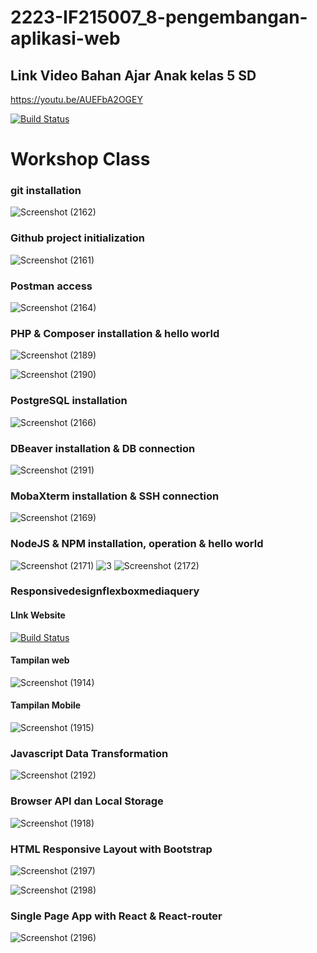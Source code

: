 # 2223-IF215007_8-pengembangan-aplikasi-web

## Link Video Bahan Ajar Anak kelas 5 SD

https://youtu.be/AUEFbA2OGEY

[![Build Status](https://img.shields.io/badge/YouTube-FF0000?style=for-the-badge&logo=youtube&logoColor=white)](https://youtu.be/AUEFbA2OGEY)

# Workshop Class

### git installation

![Screenshot (2162)](https://user-images.githubusercontent.com/100754364/208327118-754d07e3-3013-4034-9a3c-078fc6a571cb.png)

### Github project initialization

![Screenshot (2161)](https://user-images.githubusercontent.com/100754364/208327308-8da9cede-890c-45d2-a4ea-0b1c39ca5374.png)

### Postman access

![Screenshot (2164)](https://user-images.githubusercontent.com/100754364/208327414-2921bea8-4b5a-42bf-91c7-d5ed028153fc.png)

### PHP & Composer installation & hello world

![Screenshot (2189)](https://user-images.githubusercontent.com/100754364/209422478-66480f0d-cfb9-4c94-872a-025e67cd5dae.png)

![Screenshot (2190)](https://user-images.githubusercontent.com/100754364/209422498-3052be01-aa87-4976-b629-0951d984a37a.png)

### PostgreSQL installation

![Screenshot (2166)](https://user-images.githubusercontent.com/100754364/208327786-c96636cd-c0d6-49d7-a02f-5421dd7d6bc8.png)

### DBeaver installation & DB connection

![Screenshot (2191)](https://user-images.githubusercontent.com/100754364/209422531-9af1bf7b-dd89-45bd-bcb0-9e136e0106ff.png)

### MobaXterm installation & SSH connection

![Screenshot (2169)](https://user-images.githubusercontent.com/100754364/208328262-3fe805a4-7705-449b-90c1-17eabc63b405.png)

### NodeJS & NPM installation, operation & hello world

![Screenshot (2171)](https://user-images.githubusercontent.com/100754364/208329586-4520e889-2df2-48e4-a174-67635bf9b48a.png)
![3](https://user-images.githubusercontent.com/100754364/208329990-71f5a17c-1763-4b55-9220-6cd3999b88ff.png)
![Screenshot (2172)](https://user-images.githubusercontent.com/100754364/208330013-31cb5cdb-9684-4576-82a3-757c66beb633.png)

### Responsivedesignflexboxmediaquery

#### LInk Website

[![Build Status](https://img.shields.io/badge/Google_chrome-4285F4?style=for-the-badge&logo=Google-chrome&logoColor=white)](https://mgilangnurhlz.github.io/)

#### Tampilan web

![Screenshot (1914)](https://user-images.githubusercontent.com/100754364/190939988-a69708ff-f6cc-4868-804e-b4621dea88dc.png)

#### Tampilan Mobile

![Screenshot (1915)](https://user-images.githubusercontent.com/100754364/190939991-f37fc471-e6ed-48d0-9dcc-b85e8680fd3e.png)

### Javascript Data Transformation

![Screenshot (2192)](https://user-images.githubusercontent.com/100754364/209422568-e900abbd-1e62-4422-a8e4-10feb8e98db9.png)

### Browser API dan Local Storage

![Screenshot (1918)](https://user-images.githubusercontent.com/100754364/191556387-7a253754-a0fd-4ada-8c7e-9624ae0ea096.png)

### HTML Responsive Layout with Bootstrap

![Screenshot (2197)](https://user-images.githubusercontent.com/100754364/209424792-b2747133-ff3e-428b-89ff-0ed55a2a8535.png)

![Screenshot (2198)](https://user-images.githubusercontent.com/100754364/209424806-998393d8-5d29-47a8-bc78-cacb7419cf63.png)

### Single Page App with React & React-router

![Screenshot (2196)](https://user-images.githubusercontent.com/100754364/209424772-e6e41546-b4d3-4c82-8608-8b1fd8221d22.png)
